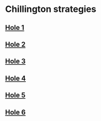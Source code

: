 # Chillington strategies

## [Hole 1](chillington/1.md)
## [Hole 2](chillington/2.md)
## [Hole 3](chillington/3.md)
## [Hole 4](chillington/4.md)
## [Hole 5](chillington/5.md)
## [Hole 6](chillington/6.md)
